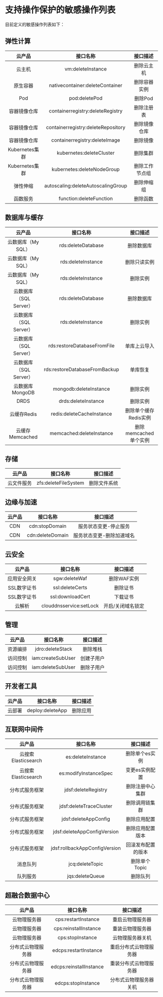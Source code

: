 # 支持操作保护的敏感操作列表

目前定义的敏感操作列表如下：

## 弹性计算
|  **云产品**  | **接口名称** | **接口描述** |
| :----------: | :--------------: | :------: |
| 云主机  |      vm:deleteInstance       |    删除云主机    |  
|     原生容器  |  nativecontainer:deleteContainer   |   删除容器实例  | 
|     Pod  |   pod:deletePod    |   删除Pod  | 
|     容器镜像仓库  |  containerregistry:deleteRegistry   |    删除注册表  |  
|     容器镜像仓库  | containerregistry:deleteRepository   |  删除镜像仓库  | 
|     容器镜像仓库  |  containerregistry:deleteImage   |    删除镜像 |  
|     Kubernetes集群  |   kubernetes:deleteCluster   |   删除集群| 
|    Kubernetes集群  |   kubernetes:deleteNodeGroup    |    删除工作节点组 | 
|     弹性伸缩  |   autoscaling:deleteAutoscalingGroup     |    删除伸缩组  | 
|    函数服务 |   function:deleteFunction   |    删除函数 | 

## 数据库与缓存
|  **云产品**  | **接口名称** | **接口描述** |
| :----------: | :--------------: | :------: |
| 云数据库（My SQL）  |      rds:deleteDatabase     |    删除数据库    | 
| 云数据库（My SQL）  |     rds:deleteInstance    |   删除只读实例    | 
| 云数据库（My SQL）  |  rds:deleteInstance    |  删除实例   | 
|     云数据库（SQL Server） |  rds:deleteDatabase    |    删除数据库  |  
|     云数据库（SQL Server） |  rds:deleteInstance    |    删除实例|  
|     云数据库（SQL Server） | rds:restoreDatabaseFromFile   |  单库上云导入|  
|     云数据库（SQL Server） |rds:restoreDatabaseFromBackup |  单库恢复|  
|     云数据库MongoDB |  mongodb:deleteInstance   |    删除实例|  
|     DRDS |  drds:deleteInstance   |    删除实例|  
|     云缓存Redis|  redis:deleteCacheInstance  |    删除单个缓存Redis实例|  
|     云缓存Memcached |  memcached:deleteInstance  |    删除memcached单个实例|  

## 存储
|  **云产品**  | **接口名称** | **接口描述** |
| :----------: | :--------------: | :------: |
| 云文件服务 |     zfs:deleteFileSystem   |  删除文件系统   | 

## 边缘与加速
|  **云产品**  | **接口名称** | **接口描述** |
| :----------: | :--------------: | :------: |
| CDN  |     cdn:stopDomain   |    服务状态变更-停止服务   | 
| CDN  |      cdn:deleteDomain    |    服务状态变更-删除加速域名| 

## 云安全
|  **云产品**  | **接口名称** | **接口描述** |
| :----------: | :--------------: | :------: |
| 应用安全网关  |      sgw:deleteWaf    |    删除WAF实例   | 
| SSL数字证书  |    ssl:deleteCerts    |    删除证书  | 
| SSL数字证书 |      ssl:downloadCert  |    下载证书  | 
| 云解析 |      clouddnsservice:setLock  |    开启/关闭域名锁定 | 

## 管理
|  **云产品**  | **接口名称** | **接口描述** |
| :----------: | :--------------: | :------: |
| 资源编排 |      jdro:deleteStack  |    删除堆栈  | 
| 访问控制 |     iam:createSubUser |   创建子用户 | 
| 访问控制|     iam:deleteSubUser  |    删除子用户  | 

## 开发者工具
|  **云产品**  | **接口名称** | **接口描述** |
| :----------: | :--------------: | :------: |
| 云部署|    deploy:deleteApp  |    删除应用 | 

## 互联网中间件
|  **云产品**  | **接口名称** | **接口描述** |
| :----------: | :--------------: | :------: |
| 云搜索Elasticsearch |      es:deleteInstance  |    删除单个es实例  | 
| 云搜索Elasticsearch |     es:modifyInstanceSpec  |    变更es实例配置  | 
| 分布式服务框架 |     jdsf:deleteRegistry  |    删除注册中心集群  | 
| 分布式服务框架 |   jdsf:deleteTraceCluster |    删除调用链集群 | 
| 分布式服务框架 |    jdsf:deleteAppConfig |    删除应用配置 | 
| 分布式服务框架 |     jdsf:deleteAppConfigVersion |   删除应用配置版本  | 
| 分布式服务框架 |     jdsf:rollbackAppConfigVersion  |    回滚发布配置的版本  | 
| 消息队列 |   jcq:deleteTopic  |    删除单个Topic  | 
| 队列服务 |   jqs:deleteQueue  |  删除队列  | 

## 超融合数据中心
|  **云产品**  | **接口名称** | **接口描述** |
| :----------: | :--------------: | :------: |
|云物理服务器 |    cps:restartInstance |   重启云物理服务器  | 
| 云物理服务器 |   cps:reinstallInstance  |   重装云物理服务器 | 
| 云物理服务器 |     cps:stopInstance  |    	云物理服务器关机  | 
|分布式云物理服务器 |  edcps:restartInstance |   重启分布式云物理服务器  | 
|分布式云物理服务器|   edcps:reinstallInstance |   重装分布式云物理服务器 | 
|分布式云物理服务器 |     edcps:stopInstance  |    	分布式云物理服务器关机  | 
